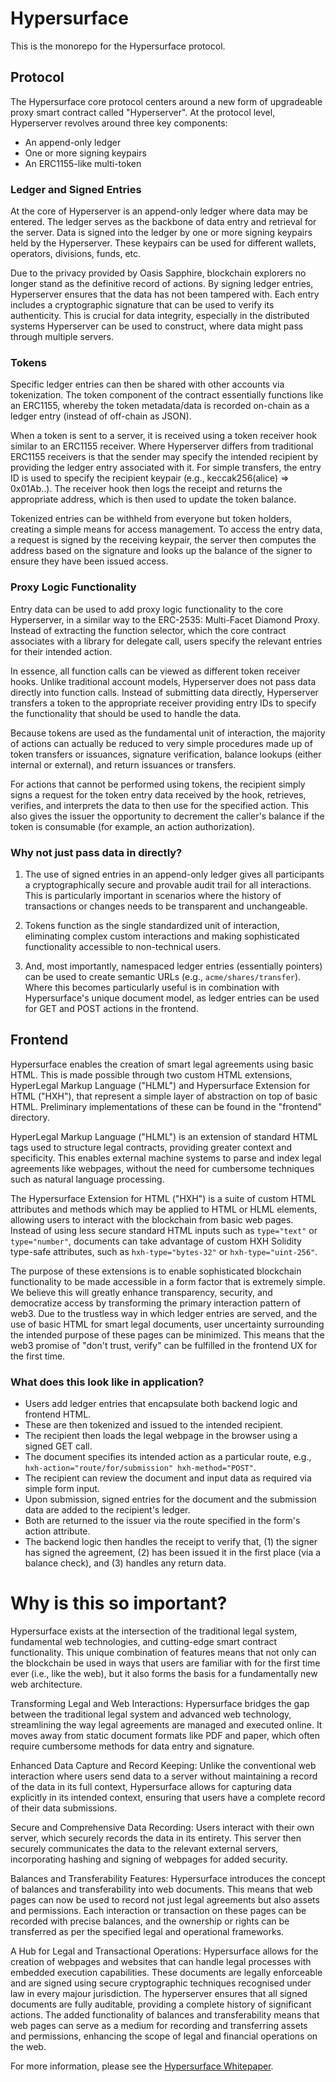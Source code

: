 # Hypersurface

This is the monorepo for the Hypersurface protocol.

## Protocol

The Hypersurface core protocol centers around a new form of upgradeable proxy smart contract called "Hyperserver". At the protocol level, Hyperserver revolves around three key components:

- An append-only ledger
- One or more signing keypairs
- An ERC1155-like multi-token

### Ledger and Signed Entries

At the core of Hyperserver is an append-only ledger where data may be entered. The ledger serves as the backbone of data entry and retrieval for the server. Data is signed into the ledger by one or more signing keypairs held by the Hyperserver. These keypairs can be used for different wallets, operators, divisions, funds, etc.

Due to the privacy provided by Oasis Sapphire, blockchain explorers no longer stand as the definitive record of actions. By signing ledger entries, Hyperserver ensures that the data has not been tampered with. Each entry includes a cryptographic signature that can be used to verify its authenticity. This is crucial for data integrity, especially in the distributed systems Hyperserver can be used to construct, where data might pass through multiple servers.

### Tokens

Specific ledger entries can then be shared with other accounts via tokenization. The token component of the contract essentially functions like an ERC1155, whereby the token metadata/data is recorded on-chain as a ledger entry (instead of off-chain as JSON).

When a token is sent to a server, it is received using a token receiver hook similar to an ERC1155 receiver. Where Hyperserver differs from traditional ERC1155 receivers is that the sender may specify the intended recipient by providing the ledger entry associated with it. For simple transfers, the entry ID is used to specify the recipient keypair (e.g., keccak256(alice) => 0x01Ab..). The receiver hook then logs the receipt and returns the appropriate address, which is then used to update the token balance.

Tokenized entries can be withheld from everyone but token holders, creating a simple means for access management. To access the entry data, a request is signed by the receiving keypair, the server then computes the address based on the signature and looks up the balance of the signer to ensure they have been issued access. 

### Proxy Logic Functionality

Entry data can be used to add proxy logic functionality to the core Hyperserver, in a similar way to the ERC-2535: Multi-Facet Diamond Proxy. Instead of extracting the function selector, which the core contract associates with a library for delegate call, users specify the relevant entries for their intended action. 

In essence, all function calls can be viewed as different token receiver hooks. Unlike traditional account models, Hyperserver does not pass data directly into function calls. Instead of submitting data directly, Hyperserver transfers a token to the appropriate receiver providing entry IDs to specify the functionality that should be used to handle the data. 

Because tokens are used as the fundamental unit of interaction, the majority of actions can actually be reduced to very simple procedures made up of token transfers or issuances, signature verification, balance lookups (either internal or external), and return issuances or transfers.  

For actions that cannot be performed using tokens, the recipient simply signs a request for the token entry data received by the hook, retrieves, verifies, and interprets the data to then use for the specified action. This also gives the issuer the opportunity to decrement the caller's balance if the token is consumable (for example, an action authorization). 

### Why not just pass data in directly?

1. The use of signed entries in an append-only ledger gives all participants a cryptographically secure and provable audit trail for all interactions. This is particularly important in scenarios where the history of transactions or changes needs to be transparent and unchangeable.

2. Tokens function as the single standardized unit of interaction, eliminating complex custom interactions and making sophisticated functionality accessible to non-technical users.

3. And, most importantly, namespaced ledger entries (essentially pointers) can be used to create semantic URLs (e.g., `acme/shares/transfer`). Where this becomes particularly useful is in combination with Hypersurface's unique document model, as ledger entries can be used for GET and POST actions in the frontend.

## Frontend

Hypersurface enables the creation of smart legal agreements using basic HTML. This is made possible through two custom HTML extensions, HyperLegal Markup Language ("HLML") and Hypersurface Extension for HTML ("HXH"), that represent a simple layer of abstraction on top of basic HTML. Preliminary implementations of these can be found in the "frontend" directory.

HyperLegal Markup Language ("HLML") is an extension of standard HTML tags used to structure legal contracts, providing greater context and specificity. This enables external machine systems to parse and index legal agreements like webpages, without the need for cumbersome techniques such as natural language processing.

The Hypersurface Extension for HTML ("HXH") is a suite of custom HTML attributes and methods which may be applied to HTML or HLML elements, allowing users to interact with the blockchain from basic web pages. Instead of using less secure standard HTML inputs such as `type="text"` or `type="number"`, documents can take advantage of custom HXH Solidity type-safe attributes, such as `hxh-type="bytes-32"` or `hxh-type="uint-256"`.

The purpose of these extensions is to enable sophisticated blockchain functionality to be made accessible in a form factor that is extremely simple. We believe this will greatly enhance transparency, security, and democratize access by transforming the primary interaction pattern of web3. Due to the trustless way in which ledger entries are served, and the use of basic HTML for smart legal documents, user uncertainty surrounding the intended purpose of these pages can be minimized. This means that the web3 promise of "don't trust, verify" can be fulfilled in the frontend UX for the first time. 

### What does this look like in application?

- Users add ledger entries that encapsulate both backend logic and frontend HTML. 
- These are then tokenized and issued to the intended recipient.
- The recipient then loads the legal webpage in the browser using a signed GET call. 
- The document specifies its intended action as a particular route, e.g., `hxh-action="route/for/submission" hxh-method="POST"`. 
- The recipient can review the document and input data as required via simple form input. 
- Upon submission, signed entries for the document and the submission data are added to the recipient's ledger. 
- Both are returned to the issuer via the route specified in the form's action attribute.
- The backend logic then handles the receipt to verify that, (1) the signer has signed the agreement, (2) has been issued it in the first place (via a balance check), and (3) handles any return data.

# Why is this so important?

Hypersurface exists at the intersection of the traditional legal system, fundamental web technologies, and cutting-edge smart contract functionality. This unique combination of features means that not only can the blockchain be used in ways that users are familiar with for the first time ever (i.e., like the web), but it also forms the basis for a fundamentally new web architecture.

Transforming Legal and Web Interactions: Hypersurface bridges the gap between the traditional legal system and advanced web technology, streamlining the way legal agreements are managed and executed online. It moves away from static document formats like PDF and paper, which often require cumbersome methods for data entry and signature.

Enhanced Data Capture and Record Keeping: Unlike the conventional web interaction where users send data to a server without maintaining a record of the data in its full context, Hypersurface allows for capturing data explicitly in its intended context, ensuring that users have a complete record of their data submissions.

Secure and Comprehensive Data Recording: Users interact with their own server, which securely records the data in its entirety. This server then securely communicates the data to the relevant external servers, incorporating hashing and signing of webpages for added security.

Balances and Transferability Features: Hypersurface introduces the concept of balances and transferability into web documents. This means that web pages can now be used to record not just legal agreements but also assets and permissions. Each interaction or transaction on these pages can be recorded with precise balances, and the ownership or rights can be transferred as per the specified legal and operational frameworks.

A Hub for Legal and Transactional Operations: Hypersurface allows for the creation of webpages and websites that can handle legal processes with embedded execution capabilities. These documents are legally enforceable and are signed using secure cryptographic techniques recognised under law in every majour jurisdiction. The hyperserver ensures that all signed documents are fully auditable, providing a complete history of significant actions. The added functionality of balances and transferability means that web pages can serve as a medium for recording and transferring assets and permissions, enhancing the scope of legal and financial operations on the web.

For more information, please see the [Hypersurface Whitepaper](https://github.com/hypersurface-protocol/whitepaper).
